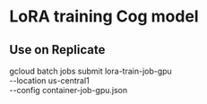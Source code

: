 # LoRA training Cog model

## Use on Replicate

gcloud batch jobs submit lora-train-job-gpu \
  --location us-central1 \
  --config container-job-gpu.json
